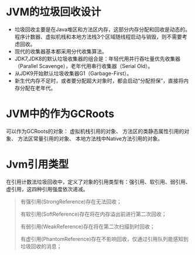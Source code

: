 # JVM的垃圾回收设计
- 垃圾回收主要是在Java堆区和方法区内存，这部分内存分配和回收是动态的。
程序计数器、虚拟机栈和本地方法栈3个区域随线程启动与销毁，则不需要考虑回收。
- 现代的收集器基本都采用分代收集算法。
- JDK7,JDK8的默认垃圾收集器的组合是：年轻代用并行吞吐量优先收集器（Parallel Scavenge），老年代用串行收集器（Serial Old）。
- 从JDK9开始默认垃圾收集器G1（Garbage-First）。
- 新生代内存不足时，或者要分配超大对象时，都会启动“分配担保”，直接将内存分配在老年代。

# JVM中的作为GCRoots
可以作为GCRoots的对象：
虚拟机栈引用的对象、
方法区的类静态属性引用的对象、
方法区常量引用的对象、
本地方法栈中Native方法引用的对象。




# Jvm引用类型
在引用计数法垃圾回收中，定义了对象的引用类型有：强引用、软引用、弱引用、虚引用，这四种引用强度依次递减。
> 有强引用(StrongReference)存在无法回收；
> 
> 有软引用(SoftReference)存在将在内存溢出前进行第二次回收；
> 
> 有弱引用(WeakReference)存在将在第二次扫描到时回收；
> 
> 有虚引用(PhantomReference)存在不影响回收，仅通过引用队列能感知到垃圾回收的消息；
